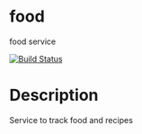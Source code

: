 # food
food service

[![Build Status](http://bertolux.dynv6.net:8153/buildStatus/icon?job=Foodservice)](http://bertolux.dynv6.net:8153/job/Foodservice/)

# Description

Service to track food and recipes
